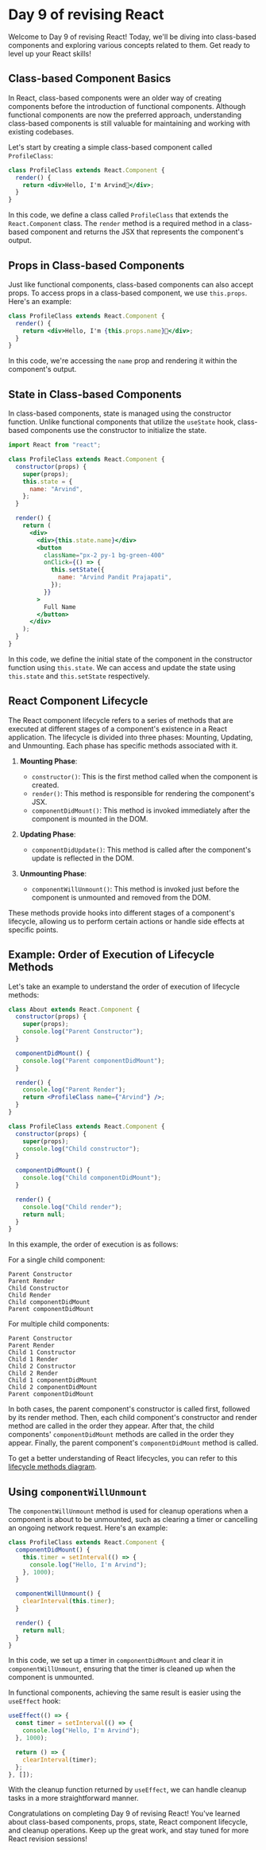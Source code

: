 # Day 9 of revising React

Welcome to Day 9 of revising React! Today, we'll be diving into class-based components and exploring various concepts related to them. Get ready to level up your React skills!

## Class-based Component Basics

In React, class-based components were an older way of creating components before the introduction of functional components. Although functional components are now the preferred approach, understanding class-based components is still valuable for maintaining and working with existing codebases.

Let's start by creating a simple class-based component called `ProfileClass`:

```jsx
class ProfileClass extends React.Component {
  render() {
    return <div>Hello, I'm Arvind🫡</div>;
  }
}
```

In this code, we define a class called `ProfileClass` that extends the `React.Component` class. The `render` method is a required method in a class-based component and returns the JSX that represents the component's output.

## Props in Class-based Components

Just like functional components, class-based components can also accept props. To access props in a class-based component, we use `this.props`. Here's an example:

```jsx
class ProfileClass extends React.Component {
  render() {
    return <div>Hello, I'm {this.props.name}🫡</div>;
  }
}
```

In this code, we're accessing the `name` prop and rendering it within the component's output.

## State in Class-based Components

In class-based components, state is managed using the constructor function. Unlike functional components that utilize the `useState` hook, class-based components use the constructor to initialize the state.

```jsx
import React from "react";

class ProfileClass extends React.Component {
  constructor(props) {
    super(props);
    this.state = {
      name: "Arvind",
    };
  }

  render() {
    return (
      <div>
        <div>{this.state.name}</div>
        <button
          className="px-2 py-1 bg-green-400"
          onClick={() => {
            this.setState({
              name: "Arvind Pandit Prajapati",
            });
          }}
        >
          Full Name
        </button>
      </div>
    );
  }
}
```

In this code, we define the initial state of the component in the constructor function using `this.state`. We can access and update the state using `this.state` and `this.setState` respectively.

## React Component Lifecycle

The React component lifecycle refers to a series of methods that are executed at different stages of a component's existence in a React application. The lifecycle is divided into three phases: Mounting, Updating, and Unmounting. Each phase has specific methods associated with it.

1. **Mounting Phase**:

   - `constructor()`: This is the first method called when the component is created.
   - `render()`: This method is responsible for rendering the component's JSX.
   - `componentDidMount()`: This method is invoked immediately after the component is mounted in the DOM.

2. **Updating Phase**:

   - `componentDidUpdate()`: This method is called after the component's update is reflected in the DOM.

3. **Unmounting Phase**:
   - `componentWillUnmount()`: This method is invoked just before the component is unmounted and removed from the DOM.

These methods provide hooks into different stages of a component's lifecycle, allowing us to perform certain actions or handle side effects at specific points.

## Example: Order of Execution of Lifecycle Methods

Let's take an example to understand the order of execution of lifecycle methods:

```jsx
class About extends React.Component {
  constructor(props) {
    super(props);
    console.log("Parent Constructor");
  }

  componentDidMount() {
    console.log("Parent componentDidMount");
  }

  render() {
    console.log("Parent Render");
    return <ProfileClass name={"Arvind"} />;
  }
}

class ProfileClass extends React.Component {
  constructor(props) {
    super(props);
    console.log("Child constructor");
  }

  componentDidMount() {
    console.log("Child componentDidMount");
  }

  render() {
    console.log("Child render");
    return null;
  }
}
```

In this example, the order of execution is as follows:

For a single child component:

```
Parent Constructor
Parent Render
Child Constructor
Child Render
Child componentDidMount
Parent componentDidMount
```

For multiple child components:

```
Parent Constructor
Parent Render
Child 1 Constructor
Child 1 Render
Child 2 Constructor
Child 2 Render
Child 1 componentDidMount
Child 2 componentDidMount
Parent componentDidMount
```

In both cases, the parent component's constructor is called first, followed by its render method. Then, each child component's constructor and render method are called in the order they appear. After that, the child components' `componentDidMount` methods are called in the order they appear. Finally, the parent component's `componentDidMount` method is called.

To get a better understanding of React lifecycles, you can refer to this [lifecycle methods diagram](https://projects.wojtekmaj.pl/react-lifecycle-methods-diagram/).

## Using `componentWillUnmount`

The `componentWillUnmount` method is used for cleanup operations when a component is about to be unmounted, such as clearing a timer or cancelling an ongoing network request. Here's an example:

```jsx
class ProfileClass extends React.Component {
  componentDidMount() {
    this.timer = setInterval(() => {
      console.log("Hello, I'm Arvind");
    }, 1000);
  }

  componentWillUnmount() {
    clearInterval(this.timer);
  }

  render() {
    return null;
  }
}
```

In this code, we set up a timer in `componentDidMount` and clear it in `componentWillUnmount`, ensuring that the timer is cleaned up when the component is unmounted.

In functional components, achieving the same result is easier using the `useEffect` hook:

```jsx
useEffect(() => {
  const timer = setInterval(() => {
    console.log("Hello, I'm Arvind");
  }, 1000);

  return () => {
    clearInterval(timer);
  };
}, []);
```

With the cleanup function returned by `useEffect`, we can handle cleanup tasks in a more straightforward manner.

Congratulations on completing Day 9 of revising React! You've learned about class-based components, props, state, React component lifecycle, and cleanup operations. Keep up the great work, and stay tuned for more React revision sessions!
